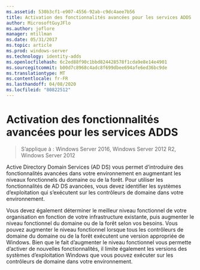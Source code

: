 ```yaml
---
ms.assetid: 530b3cf1-e907-4556-92ab-c9dc4aee7b56
title: Activation des fonctionnalités avancées pour les services ADDS
author: MicrosoftGuyJFlo
ms.author: joflore
manager: mtillman
ms.date: 05/31/2017
ms.topic: article
ms.prod: windows-server
ms.technology: identity-adds
ms.openlocfilehash: 6c2ed88f90c1bbd824428578f1cda9e8e14e4901
ms.sourcegitcommit: b00d7c8968c4adc8f699dbee694afe6ed36bc9de
ms.translationtype: MT
ms.contentlocale: fr-FR
ms.lasthandoff: 04/08/2020
ms.locfileid: "80822512"
---
```

# <a name="enabling-advanced-features-for-ad-ds"></a>Activation des fonctionnalités avancées pour les services ADDS

>S’applique à : Windows Server 2016, Windows Server 2012 R2, Windows Server 2012

Active Directory Domain Services (AD DS) vous permet d’introduire des fonctionnalités avancées dans votre environnement en augmentant les niveaux fonctionnels du domaine ou de la forêt. Pour utiliser les fonctionnalités de AD DS avancées, vous devez identifier les systèmes d’exploitation qui s’exécutent sur les contrôleurs de domaine dans votre environnement.   
  
Vous devez également déterminer le meilleur niveau fonctionnel de votre organisation en fonction de votre infrastructure existante, puis augmenter le niveau fonctionnel du domaine ou de la forêt selon vos besoins. Vous pouvez augmenter le niveau fonctionnel lorsque tous les contrôleurs de domaine du domaine ou de la forêt exécutent une version appropriée de Windows. Bien que le fait d’augmenter le niveau fonctionnel vous permette d’activer de nouvelles fonctionnalités, il limite également les versions des systèmes d’exploitation Windows que vous pouvez exécuter sur les contrôleurs de domaine dans votre environnement.  
        
  


